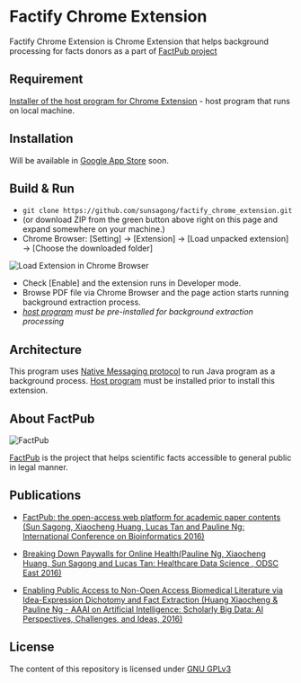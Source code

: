 
# Factify Chrome Extension

Factify Chrome Extension is Chrome Extension that helps background processing for facts donors as a part of [FactPub project](http://factpub.org)

Requirement
-----------

[Installer of the host program for Chrome Extension](https://github.com/sunsagong/factify_chrome_extension_nativeapp) - host program that runs on local machine.

Installation
------------

Will be available in [Google App Store](https://chrome.google.com/webstore/detail/ohbgdjppihkipbmeickolladmlchknjg) soon.

Build & Run
-----------

*  `git clone https://github.com/sunsagong/factify_chrome_extension.git`
*  (or download ZIP from the green button above right on this page and expand somewhere on your machine.)
* Chrome Browser: [Setting] -> [Extension] -> [Load unpacked extension] -> [Choose the downloaded folder]

![Load Extension in Chrome Browser](http://factpub.org/img/factify_chrome_extension_loading.png)

* Check [Enable] and the extension runs in Developer mode.
* Browse PDF file via Chrome Browser and the page action starts running background extraction process.
* _[host program](https://github.com/sunsagong/factify_chrome_extension_nativeapp) must be pre-installed for background extraction processing_

Architecture
------------

This program uses [Native Messaging protocol](https://developer.chrome.com/extensions/nativeMessaging) to run Java program as a background process.
[Host program](https://github.com/sunsagong/factify_chrome_extension_nativeapp) must be installed prior to install this extension.

About FactPub
-------------

![FactPub](http://factpub.org/img/logo_factpub.png)

[FactPub](http://factpub.org/) is the project that helps scientific facts accessible to general public in legal manner.

Publications
------------
* [FactPub: the open-access web platform for academic paper contents (Sun Sagong, Xiaocheng Huang, Lucas Tan and Pauline Ng: International Conference on Bioinformatics 2016)](http://incob16.apbionet.org/index.php/conference-schedule/)

* [Breaking Down Paywalls for Online Health(Pauline Ng, Xiaocheng Huang, Sun Sagong and Lucas Tan: Healthcare Data Science , ODSC East 2016)](https://www.opendatascience.com/conferences/pauline-ng-breaking-down-paywalls-for-online-health/)

* [Enabling Public Access to Non-Open Access Biomedical Literature via Idea-Expression Dichotomy and Fact Extraction (Huang Xiaocheng & Pauline Ng - AAAI on Artificial Intelligence: Scholarly Big Data: AI Perspectives, Challenges, and Ideas, 2016)](http://www.aaai.org/ocs/index.php/WS/AAAIW16/paper/viewPaper/12557)

License
-------

The content of this repository is licensed under [GNU GPLv3](http://choosealicense.com/licenses/gpl-3.0/)
